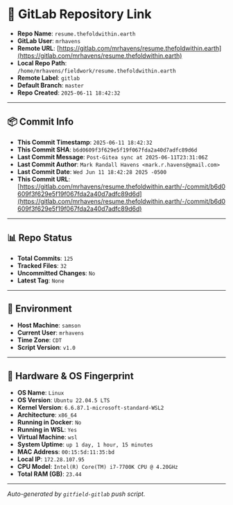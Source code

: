 # 🔗 GitLab Repository Link

- **Repo Name**: `resume.thefoldwithin.earth`
- **GitLab User**: `mrhavens`
- **Remote URL**: [https://gitlab.com/mrhavens/resume.thefoldwithin.earth](https://gitlab.com/mrhavens/resume.thefoldwithin.earth)
- **Local Repo Path**: `/home/mrhavens/fieldwork/resume.thefoldwithin.earth`
- **Remote Label**: `gitlab`
- **Default Branch**: `master`
- **Repo Created**: `2025-06-11 18:42:32`

---

## 📦 Commit Info

- **This Commit Timestamp**: `2025-06-11 18:42:32`
- **This Commit SHA**: `b6d0609f3f629e5f19f067fda2a40d7adfc89d6d`
- **Last Commit Message**: `Post-Gitea sync at 2025-06-11T23:31:06Z`
- **Last Commit Author**: `Mark Randall Havens <mark.r.havens@gmail.com>`
- **Last Commit Date**: `Wed Jun 11 18:42:28 2025 -0500`
- **This Commit URL**: [https://gitlab.com/mrhavens/resume.thefoldwithin.earth/-/commit/b6d0609f3f629e5f19f067fda2a40d7adfc89d6d](https://gitlab.com/mrhavens/resume.thefoldwithin.earth/-/commit/b6d0609f3f629e5f19f067fda2a40d7adfc89d6d)

---

## 📊 Repo Status

- **Total Commits**: `125`
- **Tracked Files**: `32`
- **Uncommitted Changes**: `No`
- **Latest Tag**: `None`

---

## 🧽 Environment

- **Host Machine**: `samson`
- **Current User**: `mrhavens`
- **Time Zone**: `CDT`
- **Script Version**: `v1.0`

---

## 🧬 Hardware & OS Fingerprint

- **OS Name**: `Linux`
- **OS Version**: `Ubuntu 22.04.5 LTS`
- **Kernel Version**: `6.6.87.1-microsoft-standard-WSL2`
- **Architecture**: `x86_64`
- **Running in Docker**: `No`
- **Running in WSL**: `Yes`
- **Virtual Machine**: `wsl`
- **System Uptime**: `up 1 day, 1 hour, 15 minutes`
- **MAC Address**: `00:15:5d:11:35:bd`
- **Local IP**: `172.28.107.95`
- **CPU Model**: `Intel(R) Core(TM) i7-7700K CPU @ 4.20GHz`
- **Total RAM (GB)**: `23.44`

---

_Auto-generated by `gitfield-gitlab` push script._
